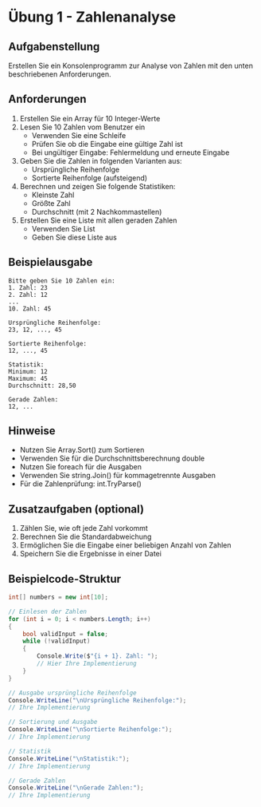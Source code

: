 # Übung 1 - Zahlenanalyse

## Aufgabenstellung

Erstellen Sie ein Konsolenprogramm zur Analyse von Zahlen mit den unten beschriebenen Anforderungen.

## Anforderungen

1. Erstellen Sie ein Array für 10 Integer-Werte
2. Lesen Sie 10 Zahlen vom Benutzer ein
   - Verwenden Sie eine Schleife
   - Prüfen Sie ob die Eingabe eine gültige Zahl ist
   - Bei ungültiger Eingabe: Fehlermeldung und erneute Eingabe
3. Geben Sie die Zahlen in folgenden Varianten aus:
   - Ursprüngliche Reihenfolge
   - Sortierte Reihenfolge (aufsteigend)
4. Berechnen und zeigen Sie folgende Statistiken:
   - Kleinste Zahl
   - Größte Zahl
   - Durchschnitt (mit 2 Nachkommastellen)
5. Erstellen Sie eine Liste mit allen geraden Zahlen
   - Verwenden Sie List<int>
   - Geben Sie diese Liste aus

## Beispielausgabe

```text
Bitte geben Sie 10 Zahlen ein:
1. Zahl: 23
2. Zahl: 12
...
10. Zahl: 45

Ursprüngliche Reihenfolge:
23, 12, ..., 45

Sortierte Reihenfolge:
12, ..., 45

Statistik:
Minimum: 12
Maximum: 45
Durchschnitt: 28,50

Gerade Zahlen:
12, ...
```

## Hinweise

- Nutzen Sie Array.Sort() zum Sortieren
- Verwenden Sie für die Durchschnittsberechnung double
- Nutzen Sie foreach für die Ausgaben
- Verwenden Sie string.Join() für kommagetrennte Ausgaben
- Für die Zahlenprüfung: int.TryParse()

## Zusatzaufgaben (optional)

1. Zählen Sie, wie oft jede Zahl vorkommt
2. Berechnen Sie die Standardabweichung
3. Ermöglichen Sie die Eingabe einer beliebigen Anzahl von Zahlen
4. Speichern Sie die Ergebnisse in einer Datei

## Beispielcode-Struktur

```csharp
int[] numbers = new int[10];

// Einlesen der Zahlen
for (int i = 0; i < numbers.Length; i++)
{
    bool validInput = false;
    while (!validInput)
    {
        Console.Write($"{i + 1}. Zahl: ");
        // Hier Ihre Implementierung
    }
}

// Ausgabe ursprüngliche Reihenfolge
Console.WriteLine("\nUrsprüngliche Reihenfolge:");
// Ihre Implementierung

// Sortierung und Ausgabe
Console.WriteLine("\nSortierte Reihenfolge:");
// Ihre Implementierung

// Statistik
Console.WriteLine("\nStatistik:");
// Ihre Implementierung

// Gerade Zahlen
Console.WriteLine("\nGerade Zahlen:");
// Ihre Implementierung
```
